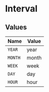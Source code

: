 # Interval


## Values

| Name    | Value   |
| ------- | ------- |
| `YEAR`  | year    |
| `MONTH` | month   |
| `WEEK`  | week    |
| `DAY`   | day     |
| `HOUR`  | hour    |